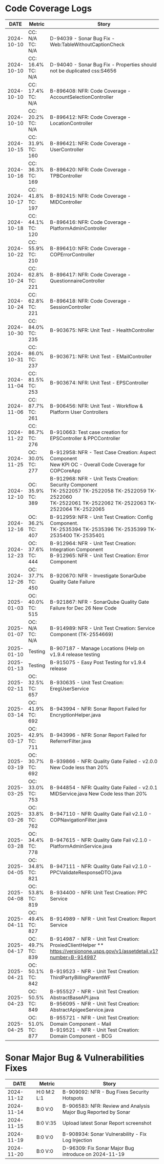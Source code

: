 # Code Coverage Logs

| DATE | Metric | Story |
|---|---|---|
| 2024-10-10 | CC: N/A   TC: N/A | D-94039 - Sonar Bug Fix - Web:TableWithoutCaptionCheck |
| 2024-10-10 | CC: 16.4% TC: N/A | D-94040 - Sonar Bug Fix - Properties should not be duplicated css:S4656 |
| 2024-10-10 | CC: 17.4% TC: N/A | B-896408: NFR: Code Coverage - AccountSelectionController |
| 2024-10-10 | CC: 20.2% TC: N/A | B-896412: NFR: Code Coverage - LocationController |
| 2024-10-15 | CC: 31.9% TC: 160 | B-896421: NFR: Code Coverage - UserController |
| 2024-10-16 | CC: 36.3% TC: 169 | B-896420: NFR: Code Coverage - TPBController |
| 2024-10-17 | CC: 41.8% TC: 197 | B-892415: NFR: Code Coverage - MIDController |
| 2024-10-18 | CC: 44.1% TC: 120 | B-896416: NFR: Code Coverage - PlatformAdminController |
| 2024-10-22 | CC: 55.9% TC: 210 | B-896410: NFR: Code Coverage - COPErrorController |
| 2024-10-24 | CC: 62.8% TC: 221 | B-896417: NFR: Code Coverage - QuestionnaireController |
| 2024-10-24 | CC: 62.8% TC: 221 | B-896418: NFR: Code Coverage - SessionController |
| 2024-10-30 | CC: 84.0% TC: 235 | B-903675: NFR: Unit Test - HealthController |
| 2024-10-31 | CC: 86.0% TC: 237 | B-903671: NFR: Unit Test - EMailController |
| 2024-11-04 | CC: 81.5% TC: 253 | B-903674: NFR: Unit Test - EPSController |
| 2024-11-06 | CC: 87.7% TC: 261 | B-906456: NFR: Unit Test - Workflow & Platform User Controllers |
| 2024-11-22 | CC: 86.7% TC: 276 | B-910663: Test case creation for EPSController & PPCController |
| 2024-11-25 | OC: 30.0% TC: 277 | B-912958: NFR - Test Case Creation: Aspect Component <br> New KPI OC - Overall Code Coverage for COPCoreApp |
| 2024-12-10 | OC: 35.9% TC: 389 | B-912968: NFR - Unit Tests Creation: Security Component <br> TK-2522057 TK-2522058 TK-2522059 TK-2522060 <br>TK-2522061 TK-2522062 TK-2522063 TK-2522064 TK-2522065 |
| 2024-12-16 | OC: 36.2% TC: 407 | B-912959: NFR - Unit Test Creation: Config Component. <br> TK-2535394 TK-2535396 TK-2535399 TK-2535400 TK-2535401 |
| 2024-12-23 | OC: 37.6% TC: 444 | B-912964: NFR - Unit Test Creation: Integration Component <br> B-912965: NFR - Unit Test Creation: Error Component |
| 2024-12-26 | OC: 37.7% TC: 450 | B-920670: NFR - Investigate SonarQube Quality Gate Failure |
| 2025-01-03 | OC: 40.0% TC: 515 | B-921867: NFR - SonarQube Quality Gate Failure for Dec 26 New Code |
| 2025-01-07 | OC: N/A   TC: N/A | B-914989: NFR - Unit Test Creation: Service Component (TK-2554669) |
| 2025-01-10 | Testing           | B-907187 - Manage Locations (Help on v1.9.4 release testing |
| 2025-01-13 | Testing           | B-915075 - Easy Post Testing for v1.9.4 release |
| 2025-02-11 | OC: 32.5% TC: 657 | B-930635 - Unit Test Creation: EregUserService |
| 2025-03-14 | OC: 41.9% TC: 692 | B-943994 - NFR: Sonar Report Failed for EncryptionHelper.java |
| 2025-03-17 | OC: 42.9% TC: 711 | B-943996 - NFR: Sonar Report Failed for ReferrerFilter.java |
| 2025-03-19 | OC: 30.7% TC: 692 | B-939866 - NFR: Quality Gate Failed - v2.0.0 New Code less than 20% |
| 2025-03-25 | OC: 33.0% TC: 753 | B-944854 - NFR: Quality Gate Failed - v2.0.1 MIDService.java New Code less than 20% |
| 2025-03-26 | OC: 33.8% TC: 762 | B-947110 - NFR: Quality Gate Fail v2.1.0 - COPNavigationFilter.java |
| 2025-03-28 | OC: 34.4% TC: 778 | B-947615 - NFR: Quality Gate Fail v2.1.0 - PlatformAdminService.java |
| 2025-04-05 | OC: 34.8% TC: 821 | B-947111 - NFR: Quality Gate Fail v2.1.0 - PPCValidateResponseDTO.java |
| 2025-04-08 | OC: 53.8% TC: 819 | B-934400 - NFR: Unit Test Creation: PPC Service |
| 2025-04-11 | OC: 49.4% TC: 827 | B-914989 - NFR - Unit Test Creation: Report Service |
| 2025-04-17 | OC: 49.7% TC: 839 | B-914987 - NFR - Unit Test Creation: ProxiedClientHelper ** <br>https://versionone.usps.gov/v1/assetdetail.v1?number=B-914987|
| 2025-04-21 | OC: 50.1% TC: 842 | B-919523 - NFR - Unit Test Creation: ThirdPartyBillingParentWF |
| 2025-04-23 | OC: 50.5% TC: 849 | B-955527 - NFR - Unit Test Creation: AbstractBaseAPI.java<br>B-956095 - NFR - Unit Test Creation: AbstractApigeeService.java |
| 2025-04-25 | OC: 51.0% TC: 877 | B-955721 - NFR - Unit Test Creation: Domain Component - Mail<br>B-919521 - NFR - Unit Test Creation: Domain Component - BCG |


# Sonar Major Bug & Vulnerabilities Fixes
| DATE | Metric | Story |
|---|---|---|
| 2024-11-12 | H:0 M:2 L:1 | B-909092: NFR - Bug Fixes Security Hotspots |
| 2024-11-14 | B:0 V:0     | B-906583: NFR: Review and Analysis Major Bug Reported by Sonar |
| 2024-11-15 | B:0 V:35    | Upload latest Sonar Report screenshot |
| 2024-11-19 | B:0 V:0     | B-908934: Sonar Vulnerability - Fix Log Injection |
| 2024-11-20 | B:0 V:0     | D-96309: Fix Sonar Major Bug introduce on 2024-11-19 |
